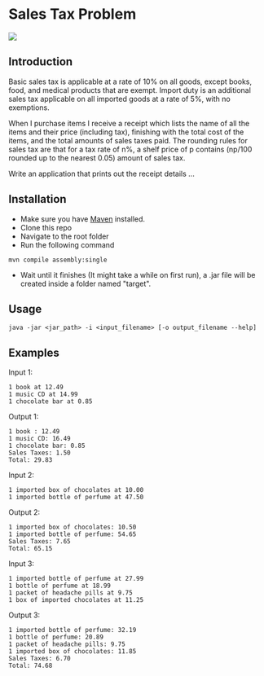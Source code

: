 # Sales Tax Problem

![](https://github.com/hcleves/sales-taxes/actions/workflows/test_maven.yml/badge.svg)

## Introduction
 Basic sales tax is applicable at a rate of 10% on all goods, except books, food, and medical products that are exempt. Import duty is an additional sales tax applicable on all imported goods at a rate of 5%, with no exemptions.

When I purchase items I receive a receipt which lists the name of all the items and their price (including tax), finishing with the total cost of the items, and the total amounts of sales taxes paid. The rounding rules for sales tax are that for a tax rate of n%, a shelf price of p contains (np/100 rounded up to the nearest 0.05) amount of sales tax.

Write an application that prints out the receipt details ...

## Installation

- Make sure you have [Maven](https://maven.apache.org/) installed. 
- Clone this repo
- Navigate to the root folder
- Run the following command 
 ```
 mvn compile assembly:single
 ```
- Wait until it finishes (It might take a while on first run), a .jar file will be created inside a folder named "target".

## Usage

```
java -jar <jar_path> -i <input_filename> [-o output_filename --help]
```

## Examples
Input 1:
```
1 book at 12.49
1 music CD at 14.99
1 chocolate bar at 0.85
```
Output 1:
```
1 book : 12.49
1 music CD: 16.49
1 chocolate bar: 0.85
Sales Taxes: 1.50
Total: 29.83
```

Input 2:
```
1 imported box of chocolates at 10.00
1 imported bottle of perfume at 47.50
```

Output 2:
```
1 imported box of chocolates: 10.50
1 imported bottle of perfume: 54.65
Sales Taxes: 7.65
Total: 65.15
```

Input 3:
```
1 imported bottle of perfume at 27.99
1 bottle of perfume at 18.99
1 packet of headache pills at 9.75
1 box of imported chocolates at 11.25
```
Output 3:
```
1 imported bottle of perfume: 32.19
1 bottle of perfume: 20.89
1 packet of headache pills: 9.75
1 imported box of chocolates: 11.85
Sales Taxes: 6.70
Total: 74.68
```